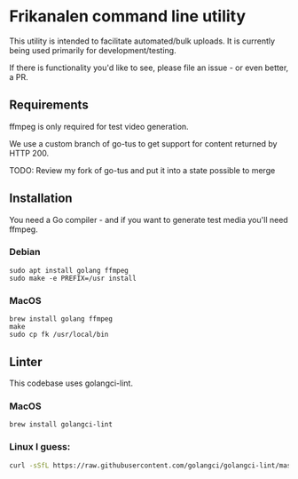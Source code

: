 # Frikanalen command line utility

This utility is intended to facilitate automated/bulk uploads.
It is currently being used primarily for development/testing.

If there is functionality you'd like to see, please file an issue - or even better, a PR.

## Requirements

ffmpeg is only required for test video generation.

We use a custom branch of go-tus to get support for content returned by HTTP 200.

TODO: Review my fork of go-tus and put it into a state possible to merge

## Installation

You need a Go compiler - and if you want to generate test media you'll need ffmpeg.

### Debian
```
sudo apt install golang ffmpeg
sudo make -e PREFIX=/usr install
```

### MacOS

```
brew install golang ffmpeg
make
sudo cp fk /usr/local/bin
```

## Linter

This codebase uses golangci-lint.

### MacOS

```
brew install golangci-lint
```

### Linux I guess:

```bash
curl -sSfL https://raw.githubusercontent.com/golangci/golangci-lint/master/install.sh | sh -s -- -b $(go env GOPATH)/bin v1.43.0
```

